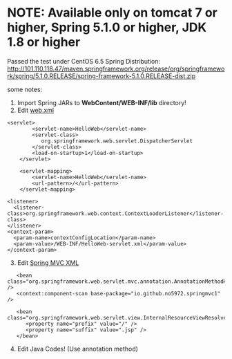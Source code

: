 # NOTE: Available only on tomcat 7 or higher, Spring 5.1.0 or higher, JDK 1.8 or higher
Passed the test under CentOS 6.5
Spring Distribution: http://101.110.118.47/maven.springframework.org/release/org/springframework/spring/5.1.0.RELEASE/spring-framework-5.1.0.RELEASE-dist.zip

some notes:
1. Import Spring JARs to <b>WebContent/WEB-INF/lib</b> directory!
2. Edit <a href="https://github.com/No5972/Other_Demos/blob/master/SpringMVCDemo/springmvc/WebContent/WEB-INF/web.xml">web.xml</a> 
```
<servlet>
        <servlet-name>HelloWeb</servlet-name>
        <servlet-class>
           org.springframework.web.servlet.DispatcherServlet
        </servlet-class>
        <load-on-startup>1</load-on-startup>
    </servlet>

    <servlet-mapping>
        <servlet-name>HelloWeb</servlet-name>
        <url-pattern>/</url-pattern>
    </servlet-mapping>

<listener>  
  <listener-class>org.springframework.web.context.ContextLoaderListener</listener-class>  
</listener>  
<context-param>  
  <param-name>contextConfigLocation</param-name>  
  <param-value>/WEB-INF/HelloWeb-servlet.xml</param-value>  
</context-param>
```
3. Edit <a href="https://github.com/No5972/Other_Demos/blob/master/SpringMVCDemo/springmvc/WebContent/WEB-INF/HelloWeb-servlet.xml">Spring MVC XML</a>
```
   <bean class="org.springframework.web.servlet.mvc.annotation.AnnotationMethodHandlerAdapter" />
   <context:component-scan base-package="io.github.no5972.springmvc1" />

   <bean class="org.springframework.web.servlet.view.InternalResourceViewResolver">
      <property name="prefix" value="/" />
      <property name="suffix" value=".jsp" />
   </bean>
```

4. Edit Java Codes! (Use annotation method)
